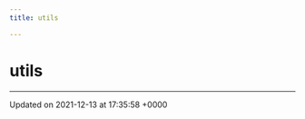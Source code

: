 ```yaml
---
title: utils

---
```


# utils








-------------------------------

Updated on 2021-12-13 at 17:35:58 +0000
